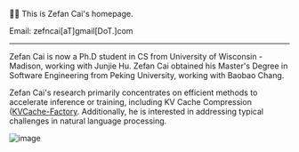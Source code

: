 👨‍🌾‍ This is Zefan Cai's homepage.

Email: zefncai[aT]gmail[DoT.]com

-----

Zefan Cai is now a Ph.D student in CS from University of Wisconsin - Madison, working with Junjie Hu.
Zefan Cai obtained his Master's Degree in Software Engineering from Peking University, working with Baobao Chang.<br>

Zefan Cai's research primarily concentrates on efficient methods to accelerate inference or training, including KV Cache Compression (<a href="https://github.com/Zefan-Cai/KVCache-Factory">KVCache-Factory</a>. Additionally, he is interested in addressing typical challenges in natural language processing.

![image](https://github-readme-stats.vercel.app/api?username=Zefan-Cai8&show_icons=true&theme=onedark)
